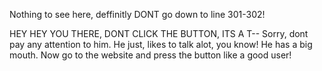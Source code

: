 Nothing to see here, deffinitly DONT go down to line 301-302!











































































































































































































































































































HEY HEY  YOU THERE, DONT CLICK THE BUTTON, ITS A T--
Sorry, dont pay any attention to him. He just, likes to talk alot, you know! He has a big mouth. Now go to the website and press the button like a good user!
